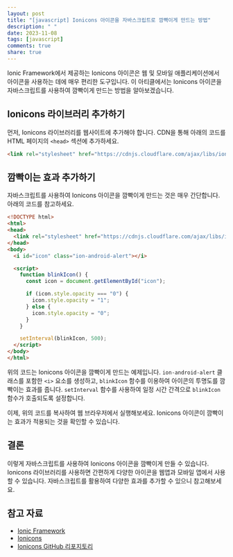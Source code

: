 ```yaml
---
layout: post
title: "[javascript] Ionicons 아이콘을 자바스크립트로 깜빡이게 만드는 방법"
description: " "
date: 2023-11-08
tags: [javascript]
comments: true
share: true
---
```


Ionic Framework에서 제공하는 Ionicons 아이콘은 웹 및 모바일 애플리케이션에서 아이콘을 사용하는 데에 매우 편리한 도구입니다. 이 아티클에서는 Ionicons 아이콘을 자바스크립트를 사용하여 깜빡이게 만드는 방법을 알아보겠습니다.

## Ionicons 라이브러리 추가하기

먼저, Ionicons 라이브러리를 웹사이트에 추가해야 합니다. CDN을 통해 아래의 코드를 HTML 페이지의 `<head>` 섹션에 추가하세요.

```html
<link rel="stylesheet" href="https://cdnjs.cloudflare.com/ajax/libs/ionicons/5.0.1/css/ionicons.min.css" />
```

## 깜빡이는 효과 추가하기

자바스크립트를 사용하여 Ionicons 아이콘을 깜빡이게 만드는 것은 매우 간단합니다. 아래의 코드를 참고하세요.

```html
<!DOCTYPE html>
<html>
<head>
  <link rel="stylesheet" href="https://cdnjs.cloudflare.com/ajax/libs/ionicons/5.0.1/css/ionicons.min.css">
</head>
<body>
  <i id="icon" class="ion-android-alert"></i>

  <script>
    function blinkIcon() {
      const icon = document.getElementById("icon");

      if (icon.style.opacity === "0") {
        icon.style.opacity = "1";
      } else {
        icon.style.opacity = "0";
      }
    }

    setInterval(blinkIcon, 500);
  </script>
</body>
</html>
```

위의 코드는 Ionicons 아이콘을 깜빡이게 만드는 예제입니다. `ion-android-alert` 클래스를 포함한 `<i>` 요소를 생성하고, `blinkIcon` 함수를 이용하여 아이콘의 투명도를 깜빡이는 효과를 줍니다. `setInterval` 함수를 사용하여 일정 시간 간격으로 `blinkIcon` 함수가 호출되도록 설정합니다.

이제, 위의 코드를 복사하여 웹 브라우저에서 실행해보세요. Ionicons 아이콘이 깜빡이는 효과가 적용되는 것을 확인할 수 있습니다.

## 결론

이렇게 자바스크립트를 사용하여 Ionicons 아이콘을 깜빡이게 만들 수 있습니다. Ionicons 라이브러리를 사용하면 간편하게 다양한 아이콘을 웹앱과 모바일 앱에서 사용할 수 있습니다. 자바스크립트를 활용하여 다양한 효과를 추가할 수 있으니 참고해보세요.

## 참고 자료

- [Ionic Framework](https://ionicframework.com/)
- [Ionicons](https://ionic.io/ionicons)
- [Ionicons GitHub 리포지토리](https://github.com/ionic-team/ionicons)